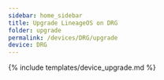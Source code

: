 ```yaml
---
sidebar: home_sidebar
title: Upgrade LineageOS on DRG
folder: upgrade
permalink: /devices/DRG/upgrade
device: DRG
---
```

{% include templates/device_upgrade.md %}

